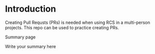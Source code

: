 # Introduction
Creating Pull Requsts (PRs) is needed when using RCS in a multi-person projects.
This repo can be used to practice creating PRs.



Summary page


Write your summary here
